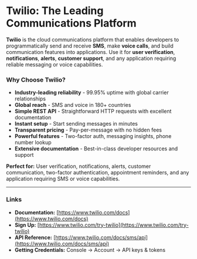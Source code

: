 # Twilio: The Leading Communications Platform

**Twilio** is the cloud communications platform that enables developers to programmatically send and receive **SMS**, make **voice calls**, and build communication features into applications. Use it for **user verification**, **notifications**, **alerts**, **customer support**, and any application requiring reliable messaging or voice capabilities.


### Why Choose Twilio?

* **Industry-leading reliability** - 99.95% uptime with global carrier relationships
* **Global reach** - SMS and voice in 180+ countries
* **Simple REST API** - Straightforward HTTP requests with excellent documentation
* **Instant setup** - Start sending messages in minutes
* **Transparent pricing** - Pay-per-message with no hidden fees
* **Powerful features** - Two-factor auth, messaging insights, phone number lookup
* **Extensive documentation** - Best-in-class developer resources and support

**Perfect for:** User verification, notifications, alerts, customer communication, two-factor authentication, appointment reminders, and any application requiring SMS or voice capabilities.

---

### Links

* **Documentation:** [https://www.twilio.com/docs](https://www.twilio.com/docs)
* **Sign Up:** [https://www.twilio.com/try-twilio](https://www.twilio.com/try-twilio)
* **API Reference:** [https://www.twilio.com/docs/sms/api](https://www.twilio.com/docs/sms/api)
* **Getting Credentials:** Console → Account → API keys & tokens